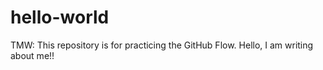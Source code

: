 # hello-world
TMW: This repository is for practicing the GitHub Flow.
Hello, I am writing about me!!
